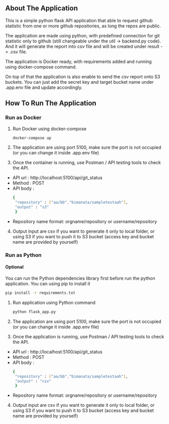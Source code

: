 
## About The Application

This is a simple python flask API application that able to request github statistic from one or more github repositories, as long the repos are public.

The application are made using python, with predefined connection for git statistic only to github (still changeable under the util -> backend.py code). And it will generate the report into csv file and will be created under result -> .csv file. 

The application is Docker ready, with requirements added and running using docker-compose command.

On top of that the application is also enable to send the csv report onto S3 buckets. You can just add the secret key and target bucket name under .app.env file and update accordingly.

## How To Run The Application

### Run as Docker

1. Run Docker using docker-compose
   ```sh
   docker-compose up
   ```

2. The application are using port 5100, make sure the port is not occupied (or you can change it inside .app.env file)

3. Once the container is running, use Postman / API testing tools to check the API.

* API url  : http://localhost:5100/api/git_status
* Method   : POST
* API body :
   ```sh
   {
	"repository" : ["aa/bb","bimanata/sampletestaah"],
	"output" : "s3"
    }
    ```
* Repository name format: orgname/repository or username/repository

4. Output input are csv if you want to generate it only to local folder, or using S3 if you want to push it to S3 bucket (access key and bucket name are provided by yourself)

### Run as Python

#### Optional
You can run the Python dependencies library first before run the python application. You can using pip to install it
   ```sh
   pip install -r requirements.txt
   ```

1. Run application using Python command
   ```sh
   python flask_app.py
   ```

2. The application are using port 5100, make sure the port is not occupied (or you can change it inside .app.env file)

3. Once the application is running, use Postman / API testing tools to check the API.

* API url  : http://localhost:5100/api/git_status
* Method   : POST
* API body :
   ```sh
   {
	"repository" : ["aa/bb","bimanata/sampletestaah"],
	"output" : "csv"
    }
    ```
* Repository name format: orgname/repository or username/repository

4. Output input are csv if you want to generate it only to local folder, or using S3 if you want to push it to S3 bucket (access key and bucket name are provided by yourself)
